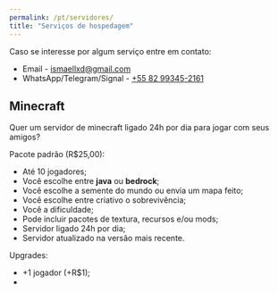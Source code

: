 ```yaml
---
permalink: /pt/servidores/
title: "Serviços de hospedagem"
---
```


Caso se interesse por algum serviço entre em contato:
* Email - [ismaellxd@gmail.com](mailto:ismaellxd@gmail.com)
* WhatsApp/Telegram/Signal - [+55 82 99345-2161](tel:+5582993452161)

## Minecraft

Quer um servidor de minecraft ligado 24h por dia para jogar com seus amigos?

Pacote padrão (R$25,00):
* Até 10 jogadores;
* Você escolhe entre **java** ou **bedrock**;
* Você escolhe a semente do mundo ou envia um mapa feito;
* Você escolhe entre criativo o sobrevivência;
* Você a dificuldade;
* Pode incluir pacotes de textura, recursos e/ou mods;
* Servidor ligado 24h por dia;
* Servidor atualizado na versão mais recente.

Upgrades:
* +1 jogador (+R$1);
* 
